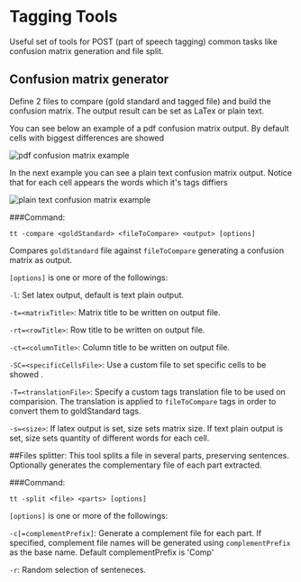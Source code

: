 # Tagging Tools
Useful set of tools for POST (part of speech tagging) common tasks like confusion matrix generation and file split.

## Confusion matrix generator
Define 2 files to compare (gold standard and tagged file) and build the confusion matrix. The output result can be set as LaTex or plain text. 

You can see below an example of a pdf confusion matrix output. By default cells with biggest differences are showed

![pdf confusion matrix example](https://raw.github.com/ferrod20/taggingTools/gh-pages/images/confusionMatrixPdf.png)

In the next example you can see a plain text confusion matrix output. Notice that for each cell appears the words which it's tags diffiers

![plain text confusion matrix example](https://raw.github.com/ferrod20/taggingTools/gh-pages/images/plainTextConfusionMatrixComparision)

###Command:
```
tt -compare <goldStandard> <fileToCompare> <output> [options]
```

Compares `goldStandard` file against `fileToCompare` generating a confusion matrix as output.

`[options]` is one or more of the followings:

`-l`: Set latex output, default is text plain output.

`-t=<matrixTitle>`: Matrix title to be written on output file.

`-rt=<rowTitle>`: Row title to be written on output file.

`-ct=<columnTitle>`: Column title to be written on output file.

`-SC=<specificCellsFile>`: Use a custom file to set specific cells to be showed .

`-T=<translationFile>`: Specify a custom tags translation file to be used on comparision. The 
translation is applied to `fileToCompare` tags in order to convert them to goldStandard tags.

`-s=<size>`: If latex output is set, size sets matrix size. If text plain output is set, size sets quantity of different words for each cell.

##Files splitter:
This tool splits a file in several parts, preserving sentences.
Optionally generates the complementary file of each part extracted.

###Command:
```
tt -split <file> <parts> [options]
```
`[options]` is one or more of the followings:

`-c[=complementPrefix]`: Generate a complement file for each part. If specified, complement file names will be generated using `complementPrefix` as the base name. Default complementPrefix is 'Comp'

`-r`: Random selection of senteneces.
